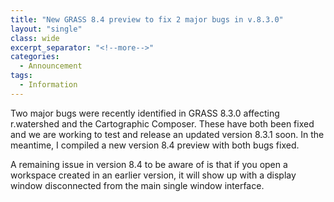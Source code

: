 ```yaml
---
title: "New GRASS 8.4 preview to fix 2 major bugs in v.8.3.0"
layout: "single"
class: wide
excerpt_separator: "<!--more-->"
categories:
  - Announcement
tags:
  - Information
---
```

<!-- Google tag (gtag.js) -->
<script async src="https://www.googletagmanager.com/gtag/js?id=G-9NBX5KDKM0"></script>
<script>
  window.dataLayer = window.dataLayer || [];
  function gtag(){dataLayer.push(arguments);}
  gtag('js', new Date());

  gtag('config', 'G-9NBX5KDKM0');
</script>

Two major bugs were recently identified in GRASS 8.3.0 affecting r.watershed and the Cartographic Composer. These have both been fixed and we are working to test and release an updated version 8.3.1 soon. In the meantime, I compiled a new version 8.4 preview with both bugs fixed.

A remaining issue in version 8.4 to be aware of is that if you open a workspace created in an earlier version, it will show up with a display window disconnected from the main single window interface.

